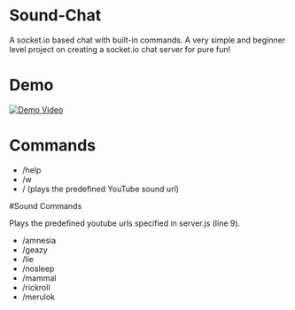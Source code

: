 # Sound-Chat
A socket.io based chat with built-in commands.
A very simple and beginner level project on creating a socket.io chat server for pure fun!

# Demo

[![Demo Video](https://i.ytimg.com/vi/3SxrbuAG31w/hqdefault.jpg)](https://www.youtube.com/watch?v=3SxrbuAG31w)

# Commands
- /help
- /w <username> <text>
- /<sound> (plays the predefined YouTube sound url)

#Sound Commands

Plays the predefined youtube urls specified in server.js (line 9).

- /amnesia
- /geazy
- /lie
- /nosleep
- /mammal
- /rickroll
- /merulok
